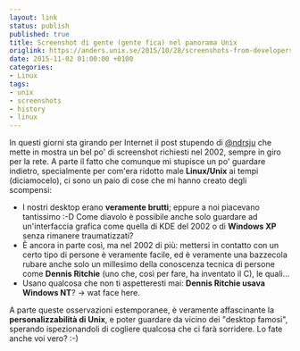 ```yaml
---
layout: link
status: publish
published: true
title: Screenshot di gente (gente fica) nel panorama Unix
origlink: https://anders.unix.se/2015/10/28/screenshots-from-developers--unix-people-2002/
date: 2015-11-02 01:00:00 +0100
categories:
- Linux
tags:
- unix
- screenshots
- history
- linux
---
```


In questi giorni sta girando per Internet il post stupendo di [@ndrsju](https://twitter.com/ndrsju) che mette in mostra un bel po' di screenshot richiesti nel 2002, sempre in giro per la rete. A parte il fatto che comunque mi stupisce un po' guardare indietro, specialmente per com'era ridotto male **Linux/Unix** ai tempi (diciamocelo), ci sono un paio di cose che mi hanno creato degli scompensi:

- I nostri desktop erano **veramente brutti**; eppure a noi piacevano tantissimo :-D Come diavolo è possibile anche solo guardare ad un'interfaccia grafica come quella di KDE del 2002 o di **Windows XP** senza rimanere traumatizzati?
- È ancora in parte così, ma nel 2002 di più: mettersi in contatto con un certo tipo di persone è veramente facile, ed è veramente una bazzecola rubare anche solo un millesimo della conoscenza tecnica di persone come **Dennis Ritchie** (uno che, così per fare, ha inventato il C), le quali...
- Usano qualcosa che non ti aspetteresti mai: **Dennis Ritchie usava Windows NT**? -> wat face here.

A parte queste osservazioni estemporanee, è veramente affascinante la **personalizzabilità di Unix**, e poter guardare da vicino dei "desktop famosi", sperando ispezionandoli di cogliere qualcosa che ci farà sorridere. Lo fate anche voi vero? :-)

